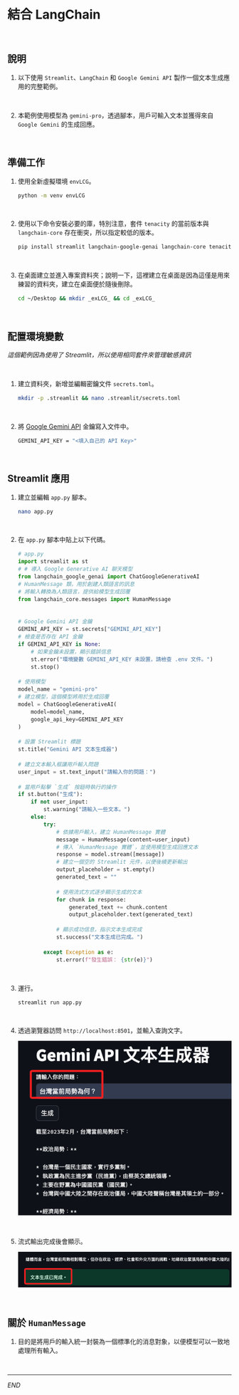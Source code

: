 # 結合 LangChain

<br>

## 說明

1. 以下使用 `Streamlit`、`LangChain` 和 `Google Gemini API` 製作一個文本生成應用的完整範例。

<br>

2. 本範例使用模型為 `gemini-pro`，透過腳本，用戶可輸入文本並獲得來自 `Google Gemini` 的生成回應。

<br>

## 準備工作

1. 使用全新虛擬環境 `envLCG`。

    ```bash
    python -m venv envLCG
    ```

<br>

2. 使用以下命令安裝必要的庫，特別注意，套件 `tenacity` 的當前版本與 `langchain-core` 存在衝突，所以指定較低的版本。

    ```bash
    pip install streamlit langchain-google-genai langchain-core tenacity==8.3.0
    ```

<br>

3. 在桌面建立並進入專案資料夾；說明一下，這裡建立在桌面是因為這僅是用來練習的資料夾，建立在桌面便於隨後刪除。

    ```bash
    cd ~/Desktop && mkdir _exLCG_ && cd _exLCG_
    ```

<br>

## 配置環境變數

_這個範例因為使用了 Streamlit，所以使用相同套件來管理敏感資訊_

<br>

1. 建立資料夾，新增並編輯密鑰文件 `secrets.toml`。

    ```bash
    mkdir -p .streamlit && nano .streamlit/secrets.toml
    ```

<br>

2. 將 [Google Gemini API](https://aistudio.google.com/app/apikey) 金鑰寫入文件中。

    ```bash
    GEMINI_API_KEY = "<填入自己的 API Key>"
    ```

<br>

## Streamlit 應用

1. 建立並編輯 `app.py` 腳本。

    ```bash
    nano app.py
    ```

<br>

2. 在 `app.py` 腳本中貼上以下代碼。

    ```python
    # app.py
    import streamlit as st
    # # 導入 Google Generative AI 聊天模型
    from langchain_google_genai import ChatGoogleGenerativeAI
    # HumanMessage 類，用於創建人類語言的訊息
    # 將輸入轉換為人類語言，提供給模型生成回覆
    from langchain_core.messages import HumanMessage


    # Google Gemini API 金鑰
    GEMINI_API_KEY = st.secrets["GEMINI_API_KEY"]
    # 檢查是否存在 API 金鑰
    if GEMINI_API_KEY is None:
        # 如果金鑰未設置，顯示錯誤信息
        st.error("環境變數 GEMINI_API_KEY 未設置，請檢查 .env 文件。")
        st.stop()

    # 使用模型
    model_name = "gemini-pro"
    # 建立模型，這個模型將用於生成回覆
    model = ChatGoogleGenerativeAI(
        model=model_name,
        google_api_key=GEMINI_API_KEY
    )

    # 設置 Streamlit 標題
    st.title("Gemini API 文本生成器")

    # 建立文本輸入框讓用戶輸入問題
    user_input = st.text_input("請輸入你的問題：")

    # 當用戶點擊 `生成` 按鈕時執行的操作
    if st.button("生成"):
        if not user_input:
            st.warning("請輸入一些文本。")
        else:
            try:
                # 依據用戶輸入，建立 HumanMessage 實體
                message = HumanMessage(content=user_input)
                # 傳入 `HumanMessage 實體`，並使用模型生成回應文本
                response = model.stream([message])
                # 建立一個空的 Streamlit 元件，以便後續更新輸出
                output_placeholder = st.empty()
                generated_text = ""

                # 使用流式方式逐步顯示生成的文本
                for chunk in response:
                    generated_text += chunk.content
                    output_placeholder.text(generated_text)

                # 顯示成功信息，指示文本生成完成
                st.success("文本生成已完成。")

            except Exception as e:
                st.error(f"發生錯誤： {str(e)}")
    ```

<br>

3. 運行。

    ```bash
    streamlit run app.py
    ```

<br>

4. 透過瀏覽器訪問 `http://localhost:8501`，並輸入查詢文字。

    ![](images/img_03.png)

<br>

5. 流式輸出完成後會顯示。

    ![](images/img_04.png)

<br>

## 關於 `HumanMessage`

1. 目的是將用戶的輸入統一封裝為一個標準化的消息對象，以便模型可以一致地處理所有輸入。

<br>

___

_END_
